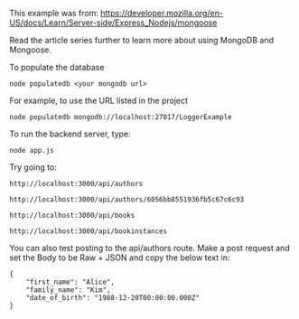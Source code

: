 This example was from: https://developer.mozilla.org/en-US/docs/Learn/Server-side/Express_Nodejs/mongoose 

Read the article series further to learn more about using MongoDB and Mongoose.

To populate the database

    node populatedb <your mongodb url>

For example, to use the URL listed in the project

    node populatedb mongodb://localhost:27017/LoggerExample

To run the backend server, type:

    node app.js

Try going to:

    http://localhost:3000/api/authors

    http://localhost:3000/api/authors/6056bb8551936fb5c67c6c93

    http://localhost:3000/api/books

    http://localhost:3000/api/bookinstances

You can also test posting to the api/authors route. Make a post request and set the Body to be Raw + JSON and copy the below text in:
   
    {
        "first_name": "Alice",
        "family_name": "Kim",
        "date_of_birth": "1988-12-20T00:00:00.000Z"
    }

